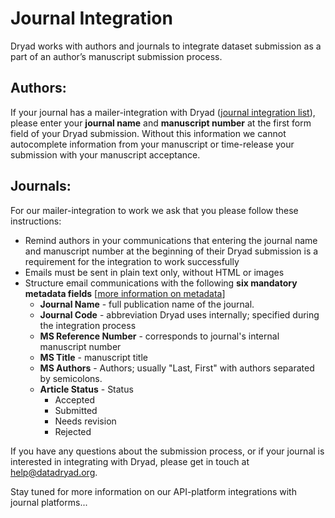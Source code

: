<h1>Journal Integration</h1>

Dryad works with authors and journals to integrate dataset submission as a part of an author’s manuscript submission process.
<p>

<h2 id="authors">Authors:</h2>
 
If your journal has a mailer-integration with Dryad (<a href="https://datadryad.org/docs/JournalLookup.pdf">journal integration list</a>), 
please enter your <strong>journal name</strong> and <strong>manuscript number</strong> at the first form field of your Dryad submission.  Without this information we cannot 
autocomplete information from your manuscript or time-release your submission with your manuscript acceptance. 

<h2 id="journals">Journals:</h2>

For our mailer-integration to work we ask that you please follow these instructions:
<ul>
<li>Remind authors in your communications that entering the journal name and manuscript number at the beginning of their Dryad submission is a requirement for the integration to work successfully
<li>Emails must be sent in plain text only, without HTML or images
<li>Structure email communications with the following <strong>six mandatory metadata fields</strong> [<a href="https://github.com/CDL-Dryad/dryad-app/tree/main/documentation/apis/jounal_metadata.md">more information on metadata</a>]
<ul>
<li><strong>Journal Name</strong> - full publication name of the journal.
<li><strong>Journal Code</strong> -  abbreviation Dryad uses internally; specified during the integration process
<li><strong>MS Reference Number</strong> - corresponds to journal's internal manuscript number
<li><strong>MS Title</strong> - manuscript title
<li><strong>MS Authors</strong> - Authors; usually "Last, First" with authors separated by semicolons. 
<li><strong>Article Status</strong> - Status
<ul>
<li>Accepted
<li>Submitted
<li>Needs revision
<li>Rejected
</ul>
</ul>
</ul>

<p>
If you have any questions about the submission process, or if your journal is interested in integrating with Dryad, please get in touch at <a href="mailto:help@datadryad.org">help@datadryad.org</a>. 
<P>
Stay tuned for more information on our API-platform integrations with journal platforms...


